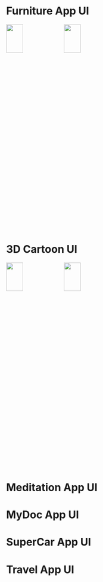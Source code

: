 # Furniture App UI
<img src="https://user-images.githubusercontent.com/62088928/199099527-8bb59db7-0396-48f3-a890-5eadfe692f58.jpg" width=30% height=14%>  <img src="https://user-images.githubusercontent.com/62088928/199099546-d9bd3f31-3b62-4eca-9bda-53cfbe14cfd2.jpg" width=30% height=14%>

# 3D Cartoon UI
<img width=30% height=14% src="https://user-images.githubusercontent.com/62088928/199100476-39dbafc7-6b59-4a96-a008-59431481cdbe.jpg"> <img width=30% height=14% src="https://user-images.githubusercontent.com/62088928/199100500-43dbcabe-99de-4341-9887-aa432f9c429a.jpg">

# Meditation App UI

# MyDoc App UI

# SuperCar App UI

# Travel App UI




